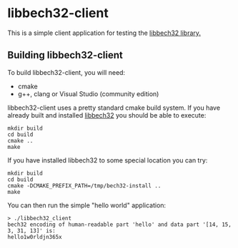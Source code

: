 # libbech32-client

This is a simple client application for testing the [libbech32 library.](https://github.com/dcdpr/libbech32)

## Building libbech32-client

To build libbech32-client, you will need:

* cmake
* g++, clang or Visual Studio (community edition)

libbech32-client uses a pretty standard cmake build system. If you have already built and installed [libbech32](https://github.com/dcdpr/libbech32) you should be able to execute:

```
mkdir build
cd build
cmake ..
make
```

If you have installed libbech32 to some special location you can try:

```
mkdir build
cd build
cmake -DCMAKE_PREFIX_PATH=/tmp/bech32-install ..
make
```

You can then run the simple "hello world" application:

```
> ./libbech32_client
bech32 encoding of human-readable part 'hello' and data part '[14, 15, 3, 31, 13]' is:
hello1w0rldjn365x
```
